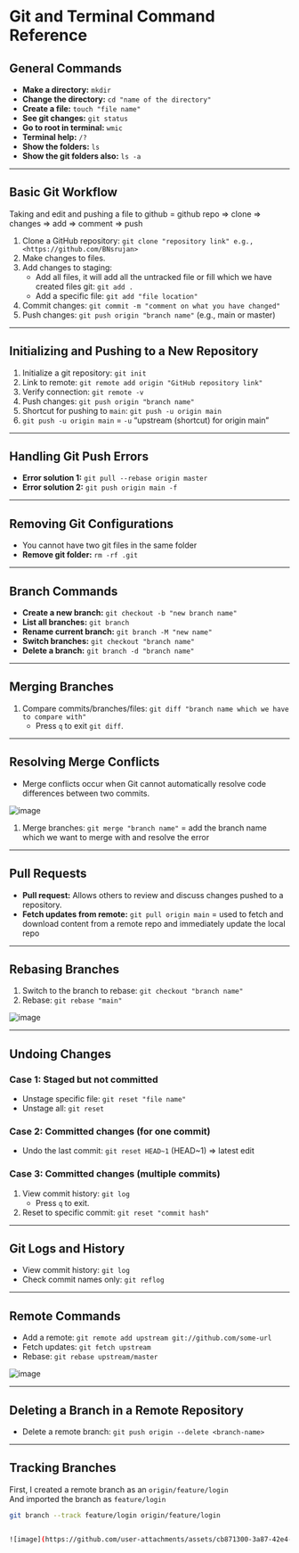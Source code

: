 # Git and Terminal Command Reference

## General Commands

- **Make a directory:** `mkdir`
- **Change the directory:** `cd "name of the directory"`
- **Create a file:** `touch "file name"`
- **See git changes:** `git status`
- **Go to root in terminal:** `wmic`
- **Terminal help:** `/?`
- **Show the folders:** `ls`
- **Show the git folders also:** `ls -a`

---

## Basic Git Workflow

Taking and edit and pushing a file to github = github repo => clone => changes => add => comment => push

1. Clone a GitHub repository: `git clone "repository link" e.g., <https://github.com/BNsrujan>`
2. Make changes to files.
3. Add changes to staging:
    - Add all files, it will add all the untracked file or fill which we have created files git: `git add .`
    - Add a specific file: `git add "file location"`
4. Commit changes: `git commit -m "comment on what you have changed"`
5. Push changes: `git push origin "branch name"` (e.g., main or master)

---

## Initializing and Pushing to a New Repository

1. Initialize a git repository: `git init`
2. Link to remote: `git remote add origin "GitHub repository link"`
3. Verify connection: `git remote -v`
4. Push changes: `git push origin "branch name"`
5. Shortcut for pushing to `main`: `git push -u origin main`
6. `git push -u origin main` = `-u` “upstream (shortcut) for origin main”

---

## Handling Git Push Errors

- **Error solution 1:** `git pull --rebase origin master`
- **Error solution 2:** `git push origin main -f`

---

## Removing Git Configurations

- You cannot have two git files in the same folder
- **Remove git folder:** `rm -rf .git`

---

## Branch Commands

- **Create a new branch:** `git checkout -b "new branch name"`
- **List all branches:** `git branch`
- **Rename current branch:** `git branch -M "new name"`
- **Switch branches:** `git checkout "branch name"`
- **Delete a branch:** `git branch -d "branch name"`

---

## Merging Branches

1. Compare commits/branches/files: `git diff "branch name which we have to compare with"`  
    - Press `q` to exit `git diff`.

---

## Resolving Merge Conflicts

- Merge conflicts occur when Git cannot automatically resolve code differences between two commits.

![image](https://github.com/user-attachments/assets/6e8b7017-9db5-46cc-9ac3-dfc2c740e17d)


1. Merge branches: `git merge "branch name"` = add the branch name which we want to merge with and resolve the error

---

## Pull Requests

- **Pull request:** Allows others to review and discuss changes pushed to a repository.
- **Fetch updates from remote:** `git pull origin main` = used to fetch and download content from a remote repo and immediately update the local repo

---

## Rebasing Branches

1. Switch to the branch to rebase: `git checkout "branch name"`
2. Rebase: `git rebase "main"`

![image](https://github.com/user-attachments/assets/7ae0ecbb-9f4a-4a9c-ac14-baa0a90f9941)

---
## Undoing Changes

### Case 1: Staged but not committed

- Unstage specific file: `git reset "file name"`
- Unstage all: `git reset`

### Case 2: Committed changes (for one commit)

- Undo the last commit: `git reset HEAD~1`  (HEAD~1) => latest edit

### Case 3: Committed changes (multiple commits)

1. View commit history: `git log`
    - Press `q` to exit.
2. Reset to specific commit: `git reset "commit hash"`

---

## Git Logs and History

- View commit history: `git log`
- Check commit names only: `git reflog`

---

## Remote Commands

- Add a remote: `git remote add upstream git://github.com/some-url`
- Fetch updates: `git fetch upstream`
- Rebase: `git rebase upstream/master`

![image](https://github.com/user-attachments/assets/5b21228c-0636-4b27-aeeb-944cf76ad155)

---

## Deleting a Branch in a Remote Repository

- Delete a remote branch: `git push origin --delete <branch-name>`

---

## Tracking Branches

First, I created a remote branch as an `origin/feature/login`  
And imported the branch as `feature/login`

```bash
git branch --track feature/login origin/feature/login


![image](https://github.com/user-attachments/assets/cb871300-3a87-42e4-a57b-cff1a6429ef7)

